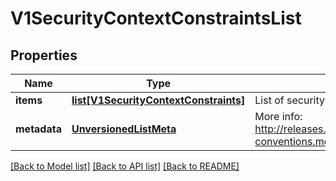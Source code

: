 # V1SecurityContextConstraintsList

## Properties
Name | Type | Description | Notes
------------ | ------------- | ------------- | -------------
**items** | [**list[V1SecurityContextConstraints]**](V1SecurityContextConstraints.md) | List of security context constraints. | 
**metadata** | [**UnversionedListMeta**](UnversionedListMeta.md) | More info: http://releases.k8s.io/HEAD/docs/devel/api-conventions.md#metadata | [optional] 

[[Back to Model list]](../README.md#documentation-for-models) [[Back to API list]](../README.md#documentation-for-api-endpoints) [[Back to README]](../README.md)


